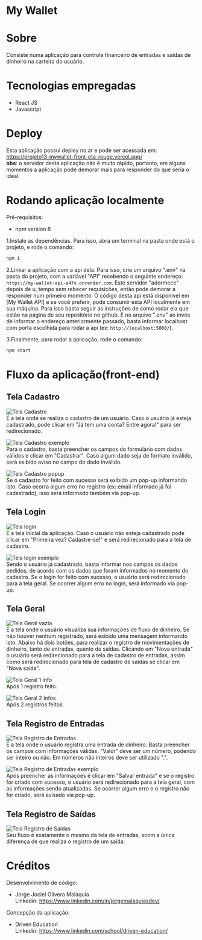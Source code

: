 # My Wallet

# Sobre
Consiste numa aplicação para controle financeiro de entradas e saídas de dinheiro na carteira do usuário.

# Tecnologias empregadas
- React JS
- Javascript

# Deploy

Esta aplicação possui deploy no ar e pode ser acessada em: https://projeto13-mywallet-front-eta-rouge.vercel.app/  
**obs**: o servidor desta aplicação não é muito rápido, portanto, em alguns momentos a aplicação pode demorar mais para responder do que seria o ideal.

# Rodando aplicação localmente
Pré-requisitos:
- npm version 8

1.Instale as dependências. Para isso, abra um terminal na pasta onde está o projeto, e rode o comando:
```bash
npm i
```
2.Linkar a aplicação com a api dela. Para isso, crie um arquivo ".env" na pasta do projeto, com a variável "API" recebendo o seguinte endereço: `https://my-wallet-api-a47v.onrender.com`. Este servidor "adormece" depois de u, tempo sem rebecer requisições, então pode demorar a responder num primeiro momento. O código desta api está disponível em [My Wallet API] e se você preferir, pode consumir esta API localmente em sua máquina. Para isso basta seguir as instruções de como rodar ela que estão na página de seu repositório no github. E no arquivo ".env" ao invés de informar o endereço anteriormente passado, basta informar localhost com  porta escolhida para rodar a api (ex: `http://localhost:5000/`).

3.Finalmente, para rodar a aplicação, rode o comando:

```bash
npm start
```

# Fluxo da aplicação(front-end)

## Tela Cadastro
![Tela Cadastro](https://github.com/JorgeMalaquias/assets/blob/main/mywallet/tela%20cadastro(forms%20vazio).png)  
É a tela onde se realiza o cadastro de um usuário. Caso o usuário já esteja cadastrado, pode clicar em "Já tem uma conta? Entre agora!" para ser redirecionado.  

![Tela Cadastro exemplo](https://github.com/JorgeMalaquias/assets/blob/main/mywallet/tela%20cadastro(forms%20preenchido).png)  
Para o cadastro, basta preencher os campos do formulário com dados válidos e clicar em "Cadastrar". Caso algum dado seja de formato inválido, será exibido aviso no campo do dado inválido. 

![Tela Cadastro popup](https://github.com/JorgeMalaquias/assets/blob/main/mywallet/tela%20cadastro(pop%20up).png)  
Se o cadastro for feito com sucesso será exibido um pop-up informando isto. Caso ocorra algum erro no registro (ex: email informado já foi cadastrado), isso será informado também via pop-up.

## Tela Login
![Tela login](https://github.com/JorgeMalaquias/assets/blob/main/mywallet/tela%20login%20(form%20vazio).png)  
É a tela inicial da aplicação. Caso o usuário não esteja cadastrado pode clicar em "Primeira vez? Cadastre-se!" e será redirecionado para a tela de cadastro.  

![Tela login exemplo](https://github.com/JorgeMalaquias/assets/blob/main/mywallet/tela%20login%20(forms%20preenchido).png)  
Sendo o usuário já cadastrado, basta informar nos campos os dados pedidos, de acordo com os dados que foram informados no momento do cadastro.
Se o login for feito com sucesso, o usuário será redirecionado para a tela geral. Se ocorrer algum erro no login, será informado via pop-up.

## Tela Geral
![Tela Geral vazia](https://github.com/JorgeMalaquias/assets/blob/main/mywallet/tela%20geral%20usuario.png)  
É a tela onde o usuário visualiza sua informações de fluxo de dinheiro. Se não houver nenhum registrado, será exibido uma mensagem informando isto. Abaixo há dois botões, para realizar o registro de movimentações de dinheiro, tanto de entradas, quanto de saídas. Clicando em "Nova entrada" o usuário será redirecionado para a tela de cadastro de entradas, assim como será redirecionado para tela de cadastro de saídas se clicar em "Nova saída".  

![Tela Geral 1 info](https://github.com/JorgeMalaquias/assets/blob/main/mywallet/tela%20geral%20com%201%20entrada.png)  
Após 1 registro feito.  

![Tela Geral 2 infos](https://github.com/JorgeMalaquias/assets/blob/main/mywallet/tela%20geral%20com%20duas%20infos.png)  
Após 2 registros feitos.  

## Tela Registro de Entradas

![Tela Registro de Entradas](https://github.com/JorgeMalaquias/assets/blob/main/mywallet/tela%20entradas.png)  
É a tela onde o usuário registra uma entrada de dinheiro. Basta preencher os campos com informações válidas. "Valor" deve ser um número, podendo ser inteiro ou não. Em números não inteiros deve ser utilizado ".".  

![Tela Registro de Entradas exemplo](https://github.com/JorgeMalaquias/assets/blob/main/mywallet/tela%20entradas%20forms%20preenchidos.png)  
Após preencher as informações é clicar em "Salvar entrada" e se o registro for criado com sucesso, o usuário será redirecionado para a tela geral, com as informações sendo atualizadas. Se ocorrer algum erro e o registro não for criado, será avisado via pop-up.  

## Tela Registro de Saídas
![Tela Registro de Saídas](https://github.com/JorgeMalaquias/assets/blob/main/mywallet/tela%20saida.png)  
Seu fluxo é exatamente o mesmo da tela de entradas, scom a única diferença de que realiza o registro de um saída.  

# Créditos

Desenvolvimento de código:  
- Jorge Jociel Olivera Malaquia  
Linkedin: https://www.linkedin.com/in/jorgemalaquiasdev/

Concepção da aplicação:
- Driven Education  
Linkedin: https://www.linkedin.com/school/driven-education/

